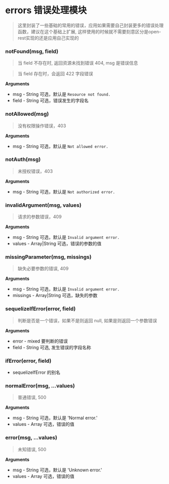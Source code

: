 # errors 错误处理模块

> 这里封装了一些基础的常用的错误，应用如果需要自己封装更多的错误处理函数，建议在这个基础上扩展, 这样使用的时候就不需要刻意区分是open-rest实现的还是应用自己实现的


### notFound(msg, field)
> 当 field 不存在时, 返回资源未找到错误 404, msg 是错误信息

> 当 field 存在时，会返回 422 字段错误

__Arguments__
* msg - String 可选，默认是 `Resource not found.`
* field - String 可选，错误发生的字段名

### notAllowed(msg)
> 没有权限操作错误，403

__Arguments__
* msg - String 可选，默认是 `Not allowed error.`

### notAuth(msg)
> 未授权错误，403

__Arguments__
* msg - String 可选，默认是 `Not authorized error.`

### invalidArgument(msg, values)
> 请求的参数错误，409

__Arguments__
* msg - String 可选，默认是 `Invalid argument error.`
* values - Array|String 可选，错误的参数的值

### missingParameter(msg, missings)
> 缺失必要参数的错误, 409

__Arguments__
* msg - String 可选，默认是 `Invalid argument error.`
* missings - Array|String 可选，缺失的参数

### sequelizeIfError(error, field)
> 判断是否是一个错误，如果不是则返回 null, 如果是则返回一个参数错误

__Arguments__
* error - mixed 要判断的错误
* field - String 可选, 发生错误的字段名称

### ifError(error, field)
* sequelizeIfError 的别名

### normalError(msg, ...values)
> 普通错误, 500

__Arguments__
* msg - String 可选，默认是 'Normal error.'
* values - Array 可选，错误的值

### error(msg, ...values)
> 未知错误, 500

__Arguments__
* msg - String 可选，默认是 'Unknown error.'
* values - Array 可选，错误的值
